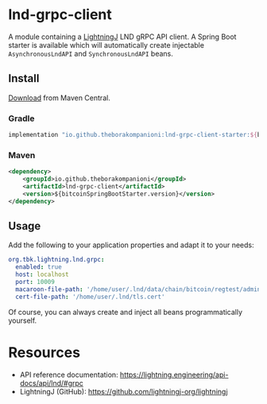 lnd-grpc-client
===

A module containing a [LightningJ](https://www.lightningj.org/) LND gRPC API client.
A Spring Boot starter is available which will automatically create injectable `AsynchronousLndAPI` and
`SynchronousLndAPI` beans.


## Install

[Download](https://search.maven.org/#search|g%3A%22io.github.theborakompanioni%22) from Maven Central.

### Gradle

```groovy
implementation "io.github.theborakompanioni:lnd-grpc-client-starter:${bitcoinSpringBootStarterVersion}"
```

### Maven
```xml
<dependency>
    <groupId>io.github.theborakompanioni</groupId>
    <artifactId>lnd-grpc-client</artifactId>
    <version>${bitcoinSpringBootStarter.version}</version>
</dependency>
```


## Usage

Add the following to your application properties and adapt it to your needs:
```yaml
org.tbk.lightning.lnd.grpc:
  enabled: true
  host: localhost
  port: 10009
  macaroon-file-path: '/home/user/.lnd/data/chain/bitcoin/regtest/admin.macaroon'
  cert-file-path: '/home/user/.lnd/tls.cert'
```

Of course, you can always create and inject all beans programmatically yourself.


# Resources
- API reference documentation: https://lightning.engineering/api-docs/api/lnd/#grpc
- LightningJ (GitHub): https://github.com/lightningj-org/lightningj
